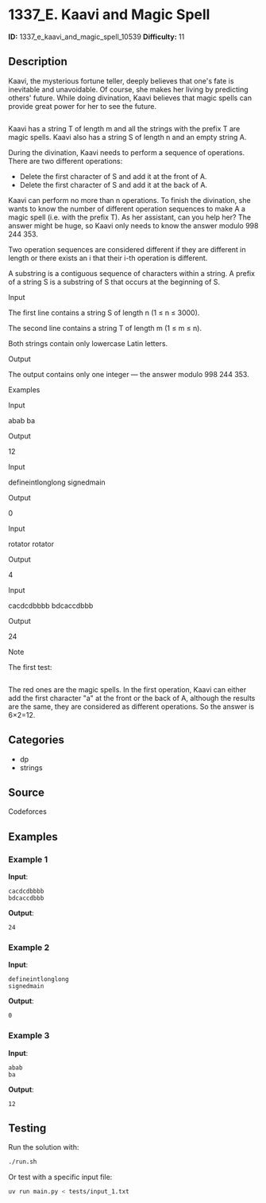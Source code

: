 # 1337_E. Kaavi and Magic Spell

**ID:** 1337_e_kaavi_and_magic_spell_10539
**Difficulty:** 11

## Description

Kaavi, the mysterious fortune teller, deeply believes that one's fate is inevitable and unavoidable. Of course, she makes her living by predicting others' future. While doing divination, Kaavi believes that magic spells can provide great power for her to see the future. 

<image>

Kaavi has a string T of length m and all the strings with the prefix T are magic spells. Kaavi also has a string S of length n and an empty string A.

During the divination, Kaavi needs to perform a sequence of operations. There are two different operations:

  * Delete the first character of S and add it at the front of A.
  * Delete the first character of S and add it at the back of A.



Kaavi can perform no more than n operations. To finish the divination, she wants to know the number of different operation sequences to make A a magic spell (i.e. with the prefix T). As her assistant, can you help her? The answer might be huge, so Kaavi only needs to know the answer modulo 998 244 353.

Two operation sequences are considered different if they are different in length or there exists an i that their i-th operation is different. 

A substring is a contiguous sequence of characters within a string. A prefix of a string S is a substring of S that occurs at the beginning of S.

Input

The first line contains a string S of length n (1 ≤ n ≤ 3000).

The second line contains a string T of length m (1 ≤ m ≤ n).

Both strings contain only lowercase Latin letters.

Output

The output contains only one integer — the answer modulo 998 244 353.

Examples

Input


abab
ba


Output


12

Input


defineintlonglong
signedmain


Output


0

Input


rotator
rotator


Output


4

Input


cacdcdbbbb
bdcaccdbbb


Output


24

Note

The first test:

<image>

The red ones are the magic spells. In the first operation, Kaavi can either add the first character "a" at the front or the back of A, although the results are the same, they are considered as different operations. So the answer is 6×2=12.

## Categories

- dp
- strings

## Source

Codeforces

## Examples

### Example 1

**Input**:
```
cacdcdbbbb
bdcaccdbbb
```

**Output**:
```
24
```

### Example 2

**Input**:
```
defineintlonglong
signedmain
```

**Output**:
```
0
```

### Example 3

**Input**:
```
abab
ba
```

**Output**:
```
12
```


## Testing

Run the solution with:

```bash
./run.sh
```

Or test with a specific input file:

```bash
uv run main.py < tests/input_1.txt
```
